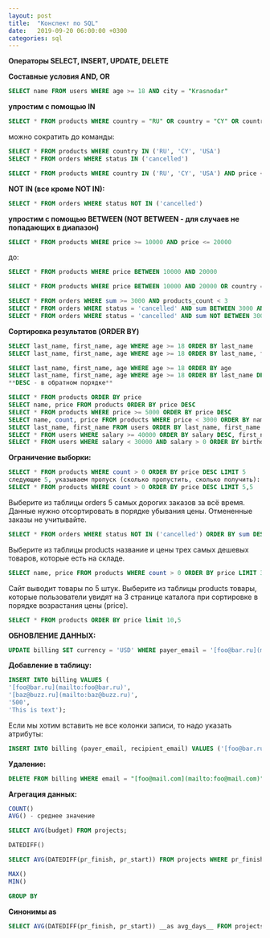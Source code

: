 ```yaml
---
layout: post
title:  "Конспект по SQL"
date:   2019-09-20 06:00:00 +0300
categories: sql
---
```

__Операторы SELECT, INSERT, UPDATE, DELETE__

__Составные условия AND, OR__
```sql
SELECT name FROM users WHERE age >= 18 AND city = "Krasnodar"
```
__упростим с помощью IN__
```sql
SELECT * FROM products WHERE country = "RU" OR country = "CY" OR country = "USA"
```
можно сократить до команды:
```sql
SELECT * FROM products WHERE country IN ('RU', 'CY', 'USA')
SELECT * FROM orders WHERE status IN ('cancelled')

SELECT * FROM products WHERE country IN ('RU', 'CY', 'USA') AND price < 10000
```
__NOT IN (все кроме NOT IN):__
```sql
SELECT * FROM orders WHERE status NOT IN ('cancelled')
```
__упростим с помощью BETWEEN (NOT BETWEEN - для случаев не попадающих в диапазон)__
```sql
SELECT * FROM products WHERE price >= 10000 AND price <= 20000
```
до:
```sql
SELECT * FROM products WHERE price BETWEEN 10000 AND 20000

SELECT * FROM products WHERE price BETWEEN 10000 AND 20000 OR country = 'RU'

SELECT * FROM orders WHERE sum >= 3000 AND products_count < 3
SELECT * FROM orders WHERE status = 'cancelled' AND sum BETWEEN 3000 AND 10000
SELECT * FROM orders WHERE status = 'cancelled' AND sum NOT BETWEEN 3000 AND 10000
```
__Сортировка результатов (ORDER BY)__
```sql
SELECT last_name, first_name, age WHERE age >= 18 ORDER BY last_name
SELECT last_name, first_name, age WHERE age >= 18 ORDER BY last_name, first_name

SELECT last_name, first_name, age WHERE age >= 18 ORDER BY age
SELECT last_name, first_name, age WHERE age >= 18 ORDER BY last_name DESC
**DESC - в обратном порядке**

SELECT * FROM products ORDER BY price
SELECT name, price FROM products ORDER BY price DESC
SELECT * FROM products WHERE price >= 5000 ORDER BY price DESC
SELECT name, count, price FROM products WHERE price < 3000 ORDER BY name
SELECT last_name, first_name FROM users ORDER BY last_name, first_name
SELECT * FROM users WHERE salary >= 40000 ORDER BY salary DESC, first_name
SELECT * FROM users WHERE salary < 30000 AND salary > 0 ORDER BY birthday
```
__Ограничение выборки:__
```sql
SELECT * FROM products WHERE count > 0 ORDER BY price DESC LIMIT 5
следующие 5, указываем пропуск (сколько пропустить, сколько получить):
SELECT * FROM products WHERE count > 0 ORDER BY price DESC LIMIT 5,5
```
Выберите из таблицы orders 5 самых дорогих заказов за всё время.
Данные нужно отсортировать в порядке убывания цены. Отмененные заказы не учитывайте.
```sql
SELECT * FROM orders WHERE status NOT IN ('cancelled') ORDER BY sum DESC LIMIT 5
```
Выберите из таблицы products название и цены трех самых дешевых товаров, которые есть на складе.
```sql
SELECT name, price FROM products WHERE count > 0 ORDER BY price LIMIT 3
```
Сайт выводит товары по 5 штук. Выберите из таблицы products товары, которые пользователи увидят на 3 странице каталога при сортировке в порядке возрастания цены (price).
```sql
SELECT * FROM products ORDER BY price limit 10,5
```
__ОБНОВЛЕНИЕ ДАННЫХ:__
```sql
UPDATE billing SET currency = 'USD' WHERE payer_email = '[foo@bar.ru](mailto:foo@bar.ru)' AND sum > 500;
```
__Добавление в таблицу:__
```sql
INSERT INTO billing VALUES (
'[foo@bar.ru](mailto:foo@bar.ru)',
'[baz@buzz.ru](mailto:baz@buzz.ru)',
'500',
'This is text');
```
Если мы хотим вставить не все колонки записи, то надо указать атрибуты:
```sql
INSERT INTO billing (payer_email, recipient_email) VALUES ('[foo@bar.ru](mailto:foo@bar.ru)', '[baz@buzz.ru](mailto:baz@buzz.ru)');
```
__Удаление:__
```sql
DELETE FROM billing WHERE email = "[foo@mail.com](mailto:foo@mail.com)"
```
__Агрегация данных:__
```sql
COUNT()
AVG() - среднее значение

SELECT AVG(budget) FROM projects;

DATEDIFF()

SELECT AVG(DATEDIFF(pr_finish, pr_start)) FROM projects WHERE pr_finish IS NOT NULL;

MAX()
MIN()

GROUP BY
```
__Синонимы as__
```sql
SELECT AVG(DATEDIFF(pr_finish, pr_start)) __as avg_days__ FROM projects WHERE pr_finish IS NOT NULL GROUP BY client ORDER BY avg_days;
```